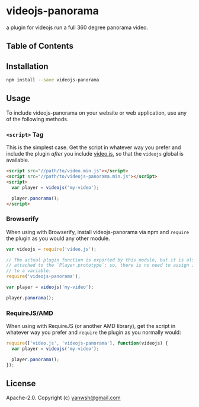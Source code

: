 # videojs-panorama

a plugin for videojs run a full 360 degree panorama video. 

## Table of Contents

<!-- START doctoc -->
<!-- END doctoc -->
## Installation

```sh
npm install --save videojs-panorama
```

## Usage

To include videojs-panorama on your website or web application, use any of the following methods.

### `<script>` Tag

This is the simplest case. Get the script in whatever way you prefer and include the plugin _after_ you include [video.js][videojs], so that the `videojs` global is available.

```html
<script src="//path/to/video.min.js"></script>
<script src="//path/to/videojs-panorama.min.js"></script>
<script>
  var player = videojs('my-video');

  player.panorama();
</script>
```

### Browserify

When using with Browserify, install videojs-panorama via npm and `require` the plugin as you would any other module.

```js
var videojs = require('video.js');

// The actual plugin function is exported by this module, but it is also
// attached to the `Player.prototype`; so, there is no need to assign it
// to a variable.
require('videojs-panorama');

var player = videojs('my-video');

player.panorama();
```

### RequireJS/AMD

When using with RequireJS (or another AMD library), get the script in whatever way you prefer and `require` the plugin as you normally would:

```js
require(['video.js', 'videojs-panorama'], function(videojs) {
  var player = videojs('my-video');

  player.panorama();
});
```

## License

Apache-2.0. Copyright (c) yanwsh@gmail.com


[videojs]: http://videojs.com/
